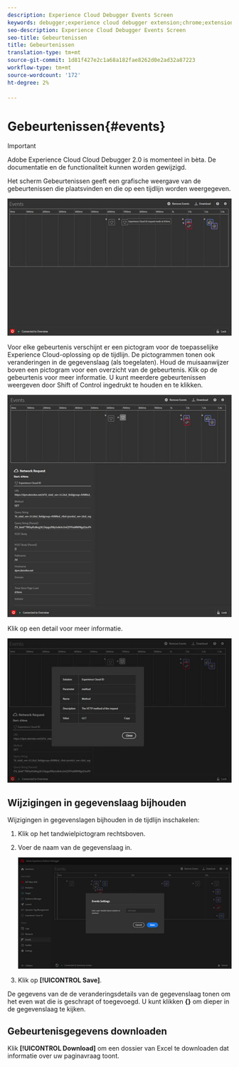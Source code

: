 ```yaml
---
description: Experience Cloud Debugger Events Screen
keywords: debugger;experience cloud debugger extension;chrome;extension;events;dtm;target
seo-description: Experience Cloud Debugger Events Screen
seo-title: Gebeurtenissen
title: Gebeurtenissen
translation-type: tm+mt
source-git-commit: 1d81f427e2c1a68a182fae8262d0e2ad32a87223
workflow-type: tm+mt
source-wordcount: '172'
ht-degree: 2%

---
```



# Gebeurtenissen{#events}

>[!IMPORTANT]
>
>Adobe Experience Cloud Cloud Debugger 2.0 is momenteel in bèta. De documentatie en de functionaliteit kunnen worden gewijzigd.

Het scherm Gebeurtenissen geeft een grafische weergave van de gebeurtenissen die plaatsvinden en die op een tijdlijn worden weergegeven.

![](assets/events.jpg)

Voor elke gebeurtenis verschijnt er een pictogram voor de toepasselijke Experience Cloud-oplossing op de tijdlijn. De pictogrammen tonen ook veranderingen in de gegevenslaag (als toegelaten). Houd de muisaanwijzer boven een pictogram voor een overzicht van de gebeurtenis. Klik op de gebeurtenis voor meer informatie. U kunt meerdere gebeurtenissen weergeven door Shift of Control ingedrukt te houden en te klikken.

![](assets/events-details.jpg)

Klik op een detail voor meer informatie.

![](assets/events-details-more.jpg)

## Wijzigingen in gegevenslaag bijhouden

Wijzigingen in gegevenslagen bijhouden in de tijdlijn inschakelen:

1. Klik op het tandwielpictogram rechtsboven.
1. Voer de naam van de gegevenslaag in.

   ![](assets/event-datalayer.jpg)

1. Klik op **[!UICONTROL Save]**.

De gegevens van de de veranderingsdetails van de gegevenslaag tonen om het even wat die is geschrapt of toegevoegd. U kunt klikken **{}** om dieper in de gegevenslaag te kijken.

## Gebeurtenisgegevens downloaden

Klik **[!UICONTROL Download]** om een dossier van Excel te downloaden dat informatie over uw paginavraag toont.